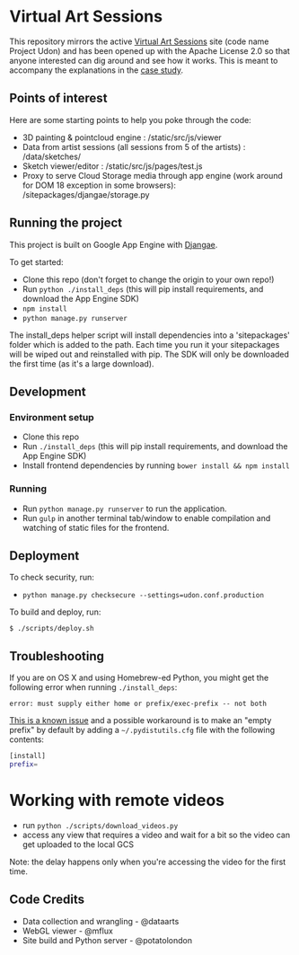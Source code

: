 # Virtual Art Sessions

This repository mirrors the active [Virtual Art Sessions](http://g.co/VirtualArtSessions) site (code name Project Udon) and has been opened up with the Apache License 2.0 so that anyone interested can dig around and see how it works. This is meant to accompany the explanations in the [case study](https://developers.google.com/web/showcase/case-study/art-sessions).


## Points of interest

Here are some starting points to help you poke through the code:

- 3D painting & pointcloud engine : /static/src/js/viewer
- Data from artist sessions (all sessions from 5 of the artists) : /data/sketches/
- Sketch viewer/editor : /static/src/js/pages/test.js
- Proxy to serve Cloud Storage media through app engine (work around for DOM 18 exception in some browsers): /sitepackages/djangae/storage.py




## Running the project

This project is built on Google App Engine with [Djangae](https://github.com/potatolondon/djangae).

To get started:

 - Clone this repo (don't forget to change the origin to your own repo!)
 - Run `python ./install_deps` (this will pip install requirements, and download the App Engine SDK)
 - `npm install`
 - `python manage.py runserver`

The install_deps helper script will install dependencies into a 'sitepackages' folder which is added to the path. Each time you run it your
sitepackages will be wiped out and reinstalled with pip. The SDK will only be downloaded the first time (as it's a large download).

## Development

### Environment setup
 - Clone this repo 
 - Run `./install_deps` (this will pip install requirements, and download the App Engine SDK)
 - Install frontend dependencies by running `bower install && npm install`

### Running 
 - Run `python manage.py runserver` to run the application.
 - Run `gulp` in another terminal tab/window to enable compilation and watching of static files for the frontend.

## Deployment

To check security, run:

- `python manage.py checksecure --settings=udon.conf.production`

To build and deploy, run:

    $ ./scripts/deploy.sh

## Troubleshooting

If you are on OS X and using Homebrew-ed Python, you might get the following error when running `./install_deps`:

    error: must supply either home or prefix/exec-prefix -- not both

[This is a known issue](https://github.com/Homebrew/homebrew/blob/master/share/doc/homebrew/Homebrew-and-Python.md#note-on-pip-install---user) and a possible workaround is to make an "empty prefix" by default by adding a `~/.pydistutils.cfg` file with the following contents:

```bash
[install]
prefix=
```

# Working with remote videos
 - run `python ./scripts/download_videos.py`
 - access any view that requires a video and wait for a bit so the video can get uploaded to the local GCS

Note: the delay happens only when you're accessing the video for the first time.

## Code Credits
- Data collection and wrangling - @dataarts
- WebGL viewer - @mflux 
- Site build and Python server - @potatolondon 
